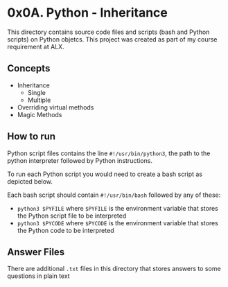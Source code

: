 # 0x0A. Python - Inheritance
This directory contains source code files and scripts (bash and Python scripts) on Python objetcs. This project was created as part of my course requirement at ALX.

## Concepts
* Inheritance
  * Single
  * Multiple
* Overriding virtual methods
* Magic Methods

## How to run
Python script files contains the line `#!/usr/bin/python3`, the path to the python interpreter followed by Python instructions.

To run each Python script you would need to create a bash script as depicted below.

Each bash script should contain `#!/usr/bin/bash` followed by any of these:
* `python3 $PYFILE` where `$PYFILE` is the environment variable that stores the Python script file to be interpreted
* `python3 $PYCODE` where `$PYCODE` is the environment variable that stores the Python code to be interpreted

## Answer Files
There are additional `.txt` files in this directory that stores answers to some questions in plain text
